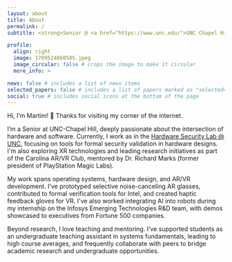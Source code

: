 ```yaml
---
layout: about
title: About
permalink: /
subtitle: <strong>Senior @ <a href="https://www.unc.edu/">UNC Chapel Hill</a> | Computer Science and Applied Engineering</strong>

profile:
  align: right
  image: 1709524860585.jpeg
  image_circular: false # crops the image to make it circular
  more_info: >

news: false # includes a list of news items
selected_papers: false # includes a list of papers marked as "selected={true}"
social: true # includes social icons at the bottom of the page
---
```



Hi, I’m Martim! 👋 Thanks for visiting my corner of the internet.

I’m a Senior at UNC-Chapel Hill, deeply passionate about the intersection of hardware and software. Currently, I work as in the [Hardware Security Lab @ UNC](https://www.cs.unc.edu/~csturton/HWSecurityatUNC#:~:text=The%20Hardware%20Security%20%40%20UNC%20research,early%20in%20the%20design%20stage.), focusing on tools for formal security validation in hardware designs. I'm also exploring XR technologies and leading research initiatives as part of the Carolina AR/VR Club, mentored by Dr. Richard Marks (former president of PlayStation Magic Labs).

My work spans operating systems, hardware design, and AR/VR development. I’ve prototyped selective noise-canceling AR glasses, contributed to formal verification tools for Intel, and created haptic feedback gloves for VR. I've also worked integrating AI into robots during my internship on the Infosys Emerging Technologies R&D team, with demos showcased to executives from Fortune 500 companies.

Beyond research, I love teaching and mentoring. I’ve supported students as an undergraduate teaching assistant in systems fundamentals, leading to high course averages, and frequently collaborate with peers to bridge academic research and undergraduate opportunities.
